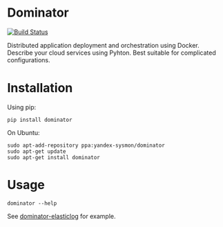 Dominator
=========

[![Build Status](https://travis-ci.org/yandex-sysmon/dominator.svg)](https://travis-ci.org/yandex-sysmon/dominator)

Distributed application deployment and orchestration using Docker.
Describe your cloud services using Pyhton.
Best suitable for complicated configurations.

Installation
============

Using pip:

`pip install dominator`

On Ubuntu:
```
sudo apt-add-repository ppa:yandex-sysmon/dominator
sudo apt-get update
sudo apt-get install dominator
```


Usage
======

`dominator --help`

See [dominator-elasticlog](https://github.com/yandex-sysmon/dominator-elasticlog) for example.
